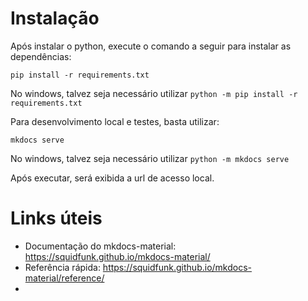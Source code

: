 # Instalação

Após instalar o python, execute o comando a seguir para instalar as dependências: 

`pip install -r requirements.txt`

No windows, talvez seja necessário utilizar `python -m pip install -r requirements.txt`

Para desenvolvimento local e testes, basta utilizar:

`mkdocs serve`

No windows, talvez seja necessário utilizar `python -m mkdocs serve`

Após executar, será exibida a url de acesso local.

# Links úteis

- Documentação do mkdocs-material: https://squidfunk.github.io/mkdocs-material/
- Referência rápida: https://squidfunk.github.io/mkdocs-material/reference/
- 